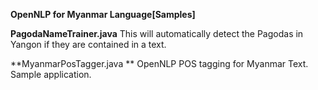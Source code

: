 **OpenNLP for Myanmar Language[Samples]**

**PagodaNameTrainer.java**
 		This will automatically detect the Pagodas in Yangon if they are contained in a text.
 
**MyanmarPosTagger.java **
 			OpenNLP POS tagging for Myanmar Text. Sample application.
